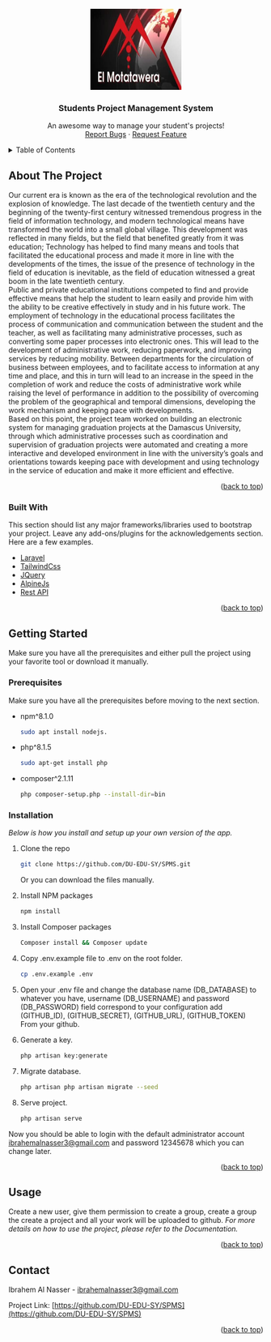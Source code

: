 <div id="top"></div>
<!-- PROJECT LOGO -->
<br />
<div align="center">
  <a href="#">
    <img src="./Logo.png" alt=" المتطوره University" width="180" height="160">
  </a>

  <h3 align="center">Students Project Management System</h3>

  <p align="center">
    An awesome way to manage your student's projects!
    <br />
    <a href="#">Report Bugs</a>
    ·
    <a href="#">Request Feature</a>
  </p>
</div>



<!-- TABLE OF CONTENTS -->
<details>
  <summary>Table of Contents</summary>
  <ol>
    <li>
      <a href="#about-the-project">About The Project</a>
      <ul>
        <li><a href="#built-with">Built With</a></li>
      </ul>
    </li>
    <li>
      <a href="#getting-started">Getting Started</a>
      <ul>
        <li><a href="#prerequisites">Prerequisites</a></li>
        <li><a href="#installation">Installation</a></li>
      </ul>
    </li>
    <li><a href="#usage">Usage</a></li>
    <li><a href="#contact">Contact</a></li>
  </ol>
</details>



<!-- ABOUT THE PROJECT -->
## About The Project

Our current era is known as the era of the technological revolution and the explosion of knowledge. The last decade of the twentieth century and the beginning of the twenty-first century witnessed tremendous progress in the field of information technology, and modern technological means have transformed the world into a small global village.
This development was reflected in many fields, but the field that benefited greatly from it was education; Technology has helped to find many means and tools that facilitated the educational process and made it more in line with the developments of the times, the issue of the presence of technology in the field of education is inevitable, as the field of education witnessed a great boom in the late twentieth century.
<br/>
Public and private educational institutions competed to find and provide effective means that help the student to learn easily and provide him with the ability to be creative effectively in study and in his future work. The employment of technology in the educational process facilitates the process of communication and communication between the student and the teacher, as well as facilitating many administrative processes, such as converting some paper processes into electronic ones. This will lead to the development of administrative work, reducing paperwork, and improving services by reducing mobility. Between departments for the circulation of business between employees, and to facilitate access to information at any time and place, and this in turn will lead to an increase in the speed in the completion of work and reduce the costs of administrative work while raising the level of performance in addition to the possibility of overcoming the problem of the geographical and temporal dimensions, developing the work mechanism and keeping pace with developments.
<br/>
Based on this point, the project team worked on building an electronic system for managing graduation projects at the Damascus University, through which administrative processes such as coordination and supervision of graduation projects were automated and creating a more interactive and developed environment in line with the university’s goals and orientations towards keeping pace with development and using technology in the service of education and make it more efficient and effective.

<p align="right">(<a href="#top">back to top</a>)</p>



### Built With

This section should list any major frameworks/libraries used to bootstrap your project. Leave any add-ons/plugins for the acknowledgements section. Here are a few examples.

* [Laravel](https://laravel.com)
* [TailwindCss](https://tailwindcss.com/)
* [JQuery](https://jquery.com)
* [AlpineJs](https://alpinejs.dev/)
* [Rest API](https://docs.github.com/en/rest)

<p align="right">(<a href="#top">back to top</a>)</p>



<!-- GETTING STARTED -->
## Getting Started

Make sure you have all the prerequisites and either pull the project using your favorite tool or download it manually.

### Prerequisites

Make sure you have all the prerequisites before moving to the next section.
* npm^8.1.0
  ```sh
  sudo apt install nodejs.
  ```
* php^8.1.5
  ```sh
  sudo apt-get install php
  ```
* composer^2.1.11
  ```sh
  php composer-setup.php --install-dir=bin
  ```

### Installation

_Below is how you install and setup up your own version of the app._ 

1. Clone the repo
   ```sh
   git clone https://github.com/DU-EDU-SY/SPMS.git
   ```
   Or you can download the files manually.

2. Install NPM packages
   ```sh
   npm install
   ```
3. Install Composer packages
   ```sh
   Composer install && Composer update
   ```
4. Copy .env.example file to .env on the root folder.
   ```sh
   cp .env.example .env
   ```

5. Open your .env file and change the database name (DB_DATABASE) to whatever you have, username (DB_USERNAME) and password (DB_PASSWORD) field correspond to your configuration add (GITHUB_ID), (GITHUB_SECRET), (GITHUB_URL), (GITHUB_TOKEN) From your github.

6. Generate a key.
   ```sh
   php artisan key:generate
   ```

7. Migrate database.
   ```sh
   php artisan php artisan migrate --seed
   ```
8. Serve project.
   ```sh
   php artisan serve
   ```
Now you should be able to login with the default administrator account ibrahemalnasser3@gmail.com and password 12345678 which you can change later.
   
<p align="right">(<a href="#top">back to top</a>)</p>



<!-- USAGE EXAMPLES -->
## Usage

Create a new user, give them permission to create a group, create a group the create a project and all your work will be uploaded to github.
_For more details on how to use the project, please refer to the Documentation._

<p align="right">(<a href="#top">back to top</a>)</p>

## Contact

Ibrahem Al Nasser - ibrahemalnasser3@gmail.com

Project Link: [https://github.com/DU-EDU-SY/SPMS](https://github.com/DU-EDU-SY/SPMS)

<p align="right">(<a href="#top">back to top</a>)</p>
